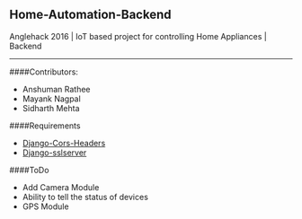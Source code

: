 ## Home-Automation-Backend
Anglehack 2016 | IoT based project for controlling Home Appliances | Backend
***

####Contributors:

+ Anshuman Rathee 
+ Mayank Nagpal
+ Sidharth Mehta



####Requirements

* [Django-Cors-Headers](https://github.com/ottoyiu/django-cors-headers)
* [Django-sslserver](https://github.com/teddziuba/django-sslserver)


####ToDo
* Add Camera Module
* Ability to tell the status of devices
* GPS Module


